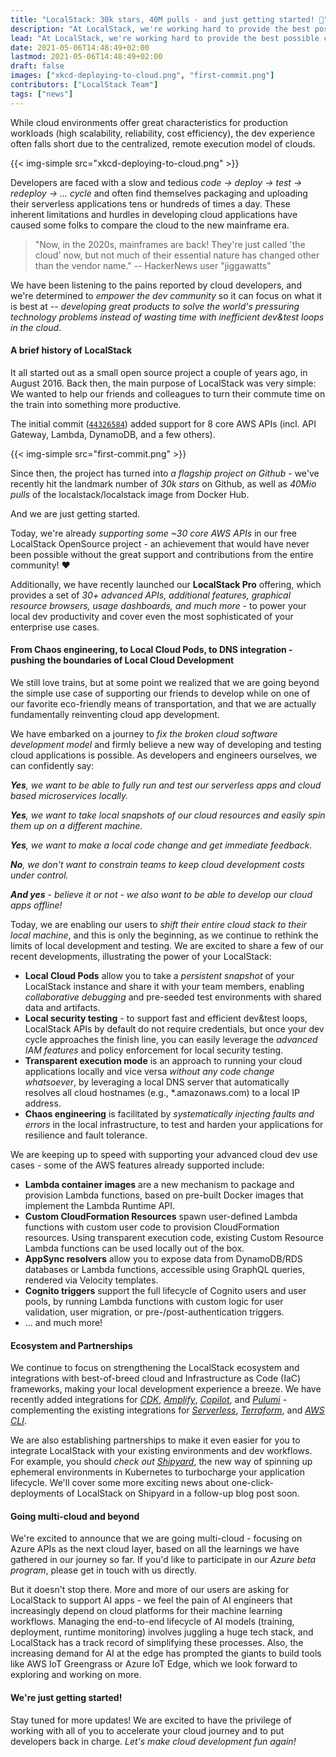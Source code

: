 ```yaml
---
title: "LocalStack: 30k stars, 40M pulls - and just getting started! 🚀"
description: "At LocalStack, we're working hard to provide the best possible cloud dev experience - giving developers back control over their environments, and enabling a highly efficient, fully local dev&test loop for your cloud applications, <i>to make cloud development fun again</i>."
lead: "At LocalStack, we're working hard to provide the best possible cloud dev experience - giving developers back control over their environments, and enabling a highly efficient, fully local dev&test loop for your cloud applications, <i>to make cloud development fun again</i>."
date: 2021-05-06T14:48:49+02:00
lastmod: 2021-05-06T14:48:49+02:00
draft: false
images: ["xkcd-deploying-to-cloud.png", "first-commit.png"]
contributors: ["LocalStack Team"]
tags: ["news"]
---
```


While cloud environments offer great characteristics for production
workloads (high scalability, reliability, cost efficiency), the dev
experience often falls short due to the centralized, remote execution
model of clouds.

{{< img-simple src="xkcd-deploying-to-cloud.png" >}}

Developers are faced with a slow and tedious
*code → deploy → test → redeploy → ... cycle* and often find themselves
packaging and uploading their serverless applications tens or hundreds
of times a day. These inherent limitations and hurdles in developing
cloud applications have caused some folks to compare the cloud to the
new mainframe era.

> "Now, in the 2020s, mainframes are back! They're just called 'the
> cloud' now, but not much of their essential nature has changed other
> than the vendor name."
> -- HackerNews user "jiggawatts"

We have been listening to the pains reported by cloud developers, and
we're determined to *empower the dev community* so it can focus on what
it is best at -- *developing great products to solve the world's
pressuring technology problems instead of wasting time with inefficient
dev&test loops in the cloud*.

#### A brief history of LocalStack

It all started out as a small open source project a couple of years ago,
in August 2016. Back then, the main purpose of LocalStack was very
simple: We wanted to help our friends and colleagues to turn their commute
time on the train into something more productive.

The initial commit ([`44326584`](https://github.com/localstack/localstack/commit/44326584))
added support for 8 core AWS APIs
(incl. API Gateway, Lambda, DynamoDB, and a few others).

{{< img-simple src="first-commit.png" >}}

Since then, the project has turned into *a flagship project on Github* -
we've recently hit the landmark number of *30k stars* on Github, as well
as *40Mio pulls* of the localstack/localstack image from Docker Hub.

And we are just getting started.

Today, we're already *supporting some \~30 core AWS APIs* in our free
LocalStack OpenSource project - an achievement that would have never
been possible without the great support and contributions from the
entire community! ♥️

Additionally, we have recently launched our **LocalStack Pro** offering,
which provides a set of *30+ advanced APIs, additional features,
graphical resource browsers, usage dashboards, and much more* - to power
your local dev productivity and cover even the most sophisticated of
your enterprise use cases.

#### From Chaos engineering, to Local Cloud Pods, to DNS integration - pushing the boundaries of Local Cloud Development

We still love trains, but at some point we realized that we are going
beyond the simple use case of supporting our friends to develop while on
one of our favorite eco-friendly means of transportation, and that we
are actually fundamentally reinventing cloud app development.

We have embarked on a journey to *fix the broken cloud software
development model* and firmly believe a new way of developing and
testing cloud applications is possible. As developers and engineers
ourselves, we can confidently say:

***Yes**, we want to be able to fully run and test our serverless apps and
cloud based microservices locally.*

***Yes**, we want to take local snapshots of our cloud resources and easily
spin them up on a different machine.*

***Yes**, we want to make a local code change and get immediate feedback.*

***No**, we don't want to constrain teams to keep cloud development costs
under control.*

***And yes** - believe it or not - we also want to be able to develop our
cloud apps offline!*

Today, we are enabling our users to *shift their entire cloud stack to
their local machine*, and this is only the beginning, as we continue to
rethink the limits of local development and testing. We are excited to
share a few of our recent developments, illustrating the power of your
LocalStack:

-   **Local Cloud Pods** allow you to take a *persistent snapshot* of
    your LocalStack instance and share it with your team members,
    enabling *collaborative debugging* and pre-seeded test environments
    with shared data and artifacts.
-   **Local security testing** - to support fast and efficient dev&test
    loops, LocalStack APIs by default do not require credentials, but
    once your dev cycle approaches the finish line, you can easily
    leverage the *advanced IAM features* and policy enforcement for
    local security testing.
-   **Transparent execution mode** is an approach to running your cloud
    applications locally and vice versa *without any code change
    whatsoever*, by leveraging a local DNS server that automatically
    resolves all cloud hostnames (e.g., \*.amazonaws.com) to a local IP
    address.
-   **Chaos engineering** is facilitated by *systematically injecting
    faults and errors* in the local infrastructure, to test and harden
    your applications for resilience and fault tolerance.

We are keeping up to speed with supporting your advanced cloud dev use
cases - some of the AWS features already supported include:

-   **Lambda container images** are a new mechanism to package and
    provision Lambda functions, based on pre-built Docker images that
    implement the Lambda Runtime API.
-   **Custom CloudFormation Resources** spawn user-defined Lambda
    functions with custom user code to provision CloudFormation
    resources. Using transparent execution code, existing Custom
    Resource Lambda functions can be used locally out of the box.
-   **AppSync resolvers** allow you to expose data from DynamoDB/RDS
    databases or Lambda functions, accessible using GraphQL queries,
    rendered via Velocity templates.
-   **Cognito triggers** support the full lifecycle of Cognito users and
    user pools, by running Lambda functions with custom logic for user
    validation, user migration, or pre-/post-authentication triggers.
-   ... and much more!

#### Ecosystem and Partnerships

We continue to focus on strengthening the LocalStack ecosystem and
integrations with best-of-breed cloud and Infrastructure as Code (IaC)
frameworks, making your local development experience a breeze. We have
recently added integrations for
[*CDK*](https://github.com/localstack/aws-cdk-local),
[*Amplify*](https://github.com/localstack/amplify-js-local),
[*Copilot*](https://github.com/localstack/copilot-cli-local), and
[*Pulumi*](https://github.com/localstack/pulumi-local) - complementing
the existing integrations for
[*Serverless*](https://github.com/localstack/serverless-localstack),
[*Terraform*](https://registry.terraform.io/providers/hashicorp/aws/latest/docs/guides/custom-service-endpoints#localstack),
and [*AWS CLI*](https://github.com/localstack/awscli-local).

We are also establishing partnerships to make it even easier for you to
integrate LocalStack with your existing environments and dev workflows. For
example, you should *check out* [*Shipyard*](https://shipyard.build/), the new
way of spinning up ephemeral environments in Kubernetes to turbocharge your
application lifecycle. We'll cover some more exciting news about
one-click-deployments of LocalStack on Shipyard in a follow-up blog post soon.

#### Going multi-cloud and beyond

We're excited to announce that we are going multi-cloud - focusing on
Azure APIs as the next cloud layer, based on all the learnings we have
gathered in our journey so far. If you'd like to participate in our
*Azure beta program*, please get in touch with us directly.

But it doesn't stop there. More and more of our users are asking
for LocalStack to support AI apps - we feel the pain of AI engineers
that increasingly depend on cloud platforms for their machine learning
workflows. Managing the end-to-end lifecycle of AI models (training,
deployment, runtime monitoring) involves juggling a huge tech stack, and
LocalStack has a track record of simplifying these processes. Also, the
increasing demand for AI at the edge has prompted the giants to build
tools like AWS IoT Greengrass or Azure IoT Edge, which we look forward
to exploring and working on more.

#### We're just getting started!

Stay tuned for more updates! We are excited to have the privilege of
working with all of you to accelerate your cloud journey and to put
developers back in charge. *Let's make cloud development fun again!*
